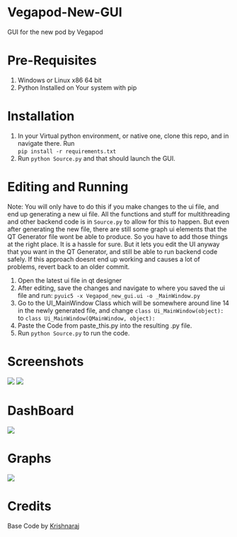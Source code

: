 # Vegapod-New-GUI
GUI for the new pod by Vegapod

# Pre-Requisites
1. Windows or Linux x86 64 bit
2. Python Installed on Your system with pip

# Installation
1. In your Virtual python environment, or native one, clone this repo, and in navigate there. Run  
```pip install -r requirements.txt```
2. Run `python Source.py` and that should launch the GUI. 


# Editing and Running

Note: You will only have to do this if you make changes to the ui file, and end up generating a new ui file. 
All the functions and stuff for multithreading and other backend code is in `Source.py` to allow for this to happen. 
But even after generating the new file, there are still some graph ui elements that the QT Generator file wont be able to produce. 
So you have to add those things at the right place. It is a hassle for sure. But it lets you edit the UI anyway that you want in the 
QT Generator, and still be able to run backend code safely. If this approach doesnt end up working and causes a lot of problems, revert back 
to an older commit.

1. Open the latest ui file in qt designer
2. After editing, save the changes and navigate to where you saved the ui file and run: 
`pyuic5 -x Vegapod_new_gui.ui -o _MainWindow.py`
3. Go to the UI_MainWindow Class which will be somewhere around line 14 in the newly generated file, and change 
`class Ui_MainWindow(object):` to `class Ui_MainWindow(QMainWindow, object):`
4. Paste the Code from paste_this.py into the resulting .py file. 
5. Run `python Source.py` to run the code. 

# Screenshots
![](Screenshots/dashboard.gif)
![](Screenshots/graph.gif)
# DashBoard
![](Screenshots/dashboard.png)

# Graphs
![](Screenshots/graph.png)


# Credits
Base Code by [Krishnaraj](https://www.github.com/KrishnarajT)